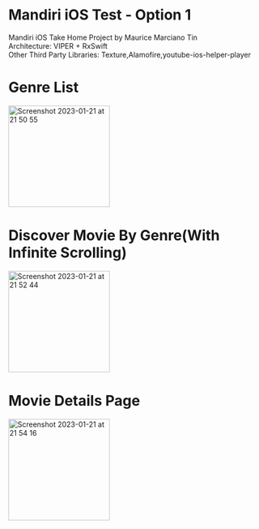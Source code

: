 # Mandiri iOS Test - Option 1
Mandiri iOS Take Home Project by Maurice Marciano Tin  
Architecture: VIPER + RxSwift\
Other Third Party Libraries: Texture,Alamofire,youtube-ios-helper-player

# Genre List
<img width="200" alt="Screenshot 2023-01-21 at 21 50 55" src="https://user-images.githubusercontent.com/47621450/213872330-8ee7de24-00ef-435e-9b07-be5e18153c02.png">

# Discover Movie By Genre(With Infinite Scrolling)
<img width="200" alt="Screenshot 2023-01-21 at 21 52 44" src="https://user-images.githubusercontent.com/47621450/213872420-5a72736c-cc8f-4f6c-8e6c-c18c251f25e9.png">

# Movie Details Page
<img width="200" alt="Screenshot 2023-01-21 at 21 54 16" src="https://user-images.githubusercontent.com/47621450/213872486-5f3256a9-af9d-4be3-a22c-6ee6b93b5f3a.png">
